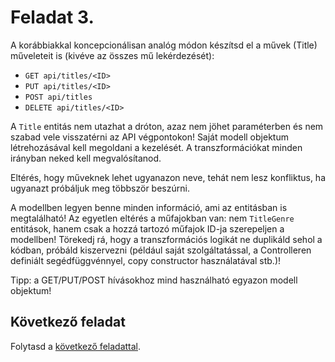 # Feladat 3.

A korábbiakkal koncepcionálisan analóg módon készítsd el a művek (Title) műveleteit is (kivéve az összes mű lekérdezését):
- `GET api/titles/<ID>`
- `PUT api/titles/<ID>`
- `POST api/titles`
- `DELETE api/titles/<ID>`

A `Title` entitás nem utazhat a dróton, azaz nem jöhet paraméterben és nem szabad vele visszatérni az API végpontokon! Saját modell objektum létrehozásával kell megoldani a kezelését. A transzformációkat minden irányban neked kell megvalósítanod.

Eltérés, hogy műveknek lehet ugyanazon neve, tehát nem lesz konfliktus, ha ugyanazt próbáljuk meg többször beszúrni.

A modellben legyen benne minden információ, ami az entitásban is megtalálható! Az egyetlen eltérés a műfajokban van: nem `TitleGenre` entitások, hanem csak a hozzá tartozó műfajok ID-ja szerepeljen a modellben! Törekedj rá, hogy a transzformációs logikát ne duplikáld sehol a kódban, próbáld kiszervezni (például saját szolgáltatással, a Controlleren definiált segédfüggvénnyel, copy constructor használatával stb.)!

Tipp: a GET/PUT/POST hívásokhoz mind használható egyazon modell objektum!

## Következő feladat

Folytasd a [következő feladattal](Feladat-4.md).
